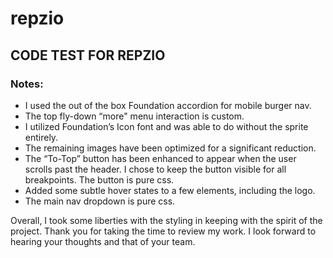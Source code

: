# repzio

## CODE TEST FOR REPZIO


### Notes:

* I used the out of the box Foundation accordion for mobile burger nav.
* The top fly-down “more" menu interaction is custom.
* I utilized Foundation’s Icon font and was able to do without the sprite entirely.
* The remaining images have been optimized for a significant reduction.
* The “To-Top” button has been enhanced to appear when the user scrolls past the header.  I chose to keep the button visible for all breakpoints.  The button is pure css.
* Added some subtle hover states to a few elements, including the logo.
* The main nav dropdown is pure css.

Overall, I took some liberties with the styling in keeping with the spirit of the project.  Thank you for taking the time to review my work.  I look forward to hearing your thoughts and that of your team.

